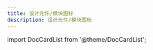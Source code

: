 ```yaml
---
title: 设计元件/模块图标
description: 设计元件/模块图标
---
```


import DocCardList from '@theme/DocCardList';

<DocCardList />